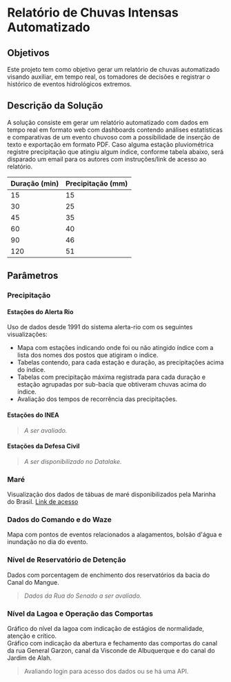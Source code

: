 # **Relatório de Chuvas Intensas Automatizado**

## **Objetivos**

Este projeto tem como objetivo gerar um relatório de chuvas automatizado visando auxiliar, em tempo real, os tomadores de decisões e registrar o histórico de eventos hidrológicos extremos.  

## **Descrição da Solução**

A solução consiste em gerar um relatório automatizado com dados em tempo real em formato web com dashboards contendo análises estatísticas e comparativas de um evento chuvoso com a possibilidade de inserção de texto e exportação em formato PDF. Caso alguma estação pluviométrica registre precipitação que atingiu algum índice, conforme tabela abaixo, será disparado um email para os autores com instruções/link de acesso ao relatório.

|     Duração (min)    |     Precipitação (mm)    |
|----------------------|--------------------------|
|     15               |     15                   |
|     30               |     25                   |
|     45               |     35                   |
|     60               |     40                   |
|     90               |     46                   |
|     120              |     51                   |

## **Parâmetros**

### **Precipitação**

#### **Estações do Alerta Rio**
Uso de dados desde 1991 do sistema alerta-rio com os seguintes visualizações:  
- Mapa com estações indicando onde foi ou não atingido índice com a lista dos nomes dos postos que atigiram o indice.
- Tabelas contendo, para cada estação e duração, as precipitações acima do índice.
- Tabelas com precipitação máxima registrada para cada duração e estação agrupadas por sub-bacia que obtiveram chuvas acima do índice.
- Avaliação dos tempos de recorrência das precipitações.

#### **Estações do INEA**
>_A ser avaliado._

#### **Estações da Defesa Civil**
>_A ser disponibilizado no Datalake._

### **Maré**
Visualização dos dados de tábuas de maré disponibilizados pela Marinha do Brasil. [Link de acesso](https://www.marinha.mil.br/chm/sites/www.marinha.mil.br.chm/files/dados_de_mare/41-porto_do_rio_de_janeiro.pdf)

### Dados do Comando e do Waze
Mapa com pontos de eventos relacionados a alagamentos, bolsão d'água e inundação no dia do evento.

### **Nível de Reservatório de Detenção**
Dados com porcentagem de enchimento dos reservatórios da bacia do Canal do Mangue.  
>_Dados da Rua do Senado a ser avaliado._

### **Nível da Lagoa e Operação das Comportas**
Gráfico do nível da lagoa com indicação de estágios de normalidade, atenção e crítico.  
Gráfico com indicação da abertura e fechamento das comportas do canal da rua General Garzon, canal da Visconde de Albuquerque e do canal do Jardim de Alah.
>Avaliando login para acesso dos dados ou se há uma API.